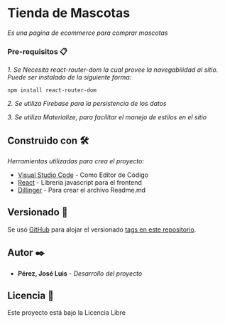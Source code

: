 # Tienda de Mascotas

_Es una pagina de ecommerce para comprar mascotas_



### Pre-requisitos 📋

_1. Se Necesita react-router-dom la cual provee la navegabilidad al sitio. Puede ser instalado de la siguiente forma:_

```
npm install react-router-dom
```
_2. Se utiliza Firebase para la persistencia de los datos_

_3. Se utiliza Materialize, para facilitar el manejo de estilos en el sitio_



## Construido con 🛠️

_Herramientas utilizadas para crea el proyecto:_

* [Visual Studio Code](https://code.visualstudio.com/) - Como Editor de Código
* [React](https://reactjs.org/) - Libreria javascript para el frontend
* [Dillinger](https://dillinger.io/) - Para crear el archivo Readme.md



## Versionado 📌

Se usó [GitHub](https://github.com/) para alojar el versionado [tags en este repositorio](https://github.com/Locke00/perez-jose).

## Autor ✒️

* **Pérez, José Luis** - *Desarrollo del proyecto*


## Licencia 📄

Este proyecto está bajo la Licencia Libre

